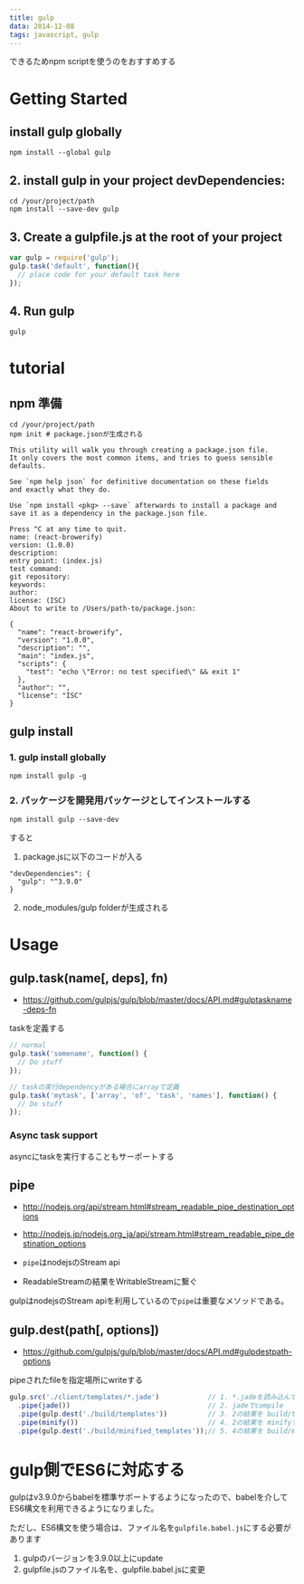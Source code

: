 ```yaml
---
title: gulp
data: 2014-12-08
tags: javascript, gulp
---
```


できるためnpm scriptを使うのをおすすめする

# Getting Started

## install gulp globally

`npm install --global gulp`


## 2. install gulp in your project devDependencies:


```
cd /your/project/path
npm install --save-dev gulp
```

## 3. Create a gulpfile.js at the root of your project

```js
var gulp = require('gulp');
gulp.task('default', function(){
  // place code for your default task here
});
```

## 4. Run gulp

`gulp`


# tutorial


## npm 準備


```
cd /your/project/path
npm init # package.jsonが生成される

This utility will walk you through creating a package.json file.
It only covers the most common items, and tries to guess sensible defaults.

See `npm help json` for definitive documentation on these fields
and exactly what they do.

Use `npm install <pkg> --save` afterwards to install a package and
save it as a dependency in the package.json file.

Press ^C at any time to quit.
name: (react-browerify)
version: (1.0.0)
description:
entry point: (index.js)
test command:
git repository:
keywords:
author:
license: (ISC)
About to write to /Users/path-to/package.json:

{
  "name": "react-browerify",
  "version": "1.0.0",
  "description": "",
  "main": "index.js",
  "scripts": {
    "test": "echo \"Error: no test specified\" && exit 1"
  },
  "author": "",
  "license": "ISC"
}

```

## gulp install

### 1. gulp install globally

`npm install gulp -g`

### 2. パッケージを開発用パッケージとしてインストールする

`npm install gulp --save-dev`

すると

1. package.jsに以下のコードが入る

```
"devDependencies": {
  "gulp": "^3.9.0"
}
```

2. node_modules/gulp folderが生成される


# Usage

## gulp.task(name[, deps], fn)

+ <https://github.com/gulpjs/gulp/blob/master/docs/API.md#gulptaskname-deps-fn>

taskを定義する

```js
// normal
gulp.task('somename', function() {
  // Do stuff
});

// taskの実行dependencyがある場合にarrayで定義
gulp.task('mytask', ['array', 'of', 'task', 'names'], function() {
  // Do stuff
});
```

### Async task support

asyncにtaskを実行することもサーポートする

## pipe

+ <http://nodejs.org/api/stream.html#stream_readable_pipe_destination_options>
+ <http://nodejs.jp/nodejs.org_ja/api/stream.html#stream_readable_pipe_destination_options>

+ `pipe`はnodejsのStream api
+ ReadableStreamの結果をWritableStreamに繋ぐ

gulpはnodejsのStream apiを利用しているので`pipe`は重要なメソッドである。

## gulp.dest(path[, options])

+ <https://github.com/gulpjs/gulp/blob/master/docs/API.md#gulpdestpath-options>

pipeされたfileを指定場所にwriteする

```js
gulp.src('./client/templates/*.jade')            // 1. *.jadeを読み込んで
  .pipe(jade())                                  // 2. jadeでcompile
  .pipe(gulp.dest('./build/templates'))          // 3. 2の結果を build/templatesへ保存
  .pipe(minify())                                // 4. 2の結果を minifyする
  .pipe(gulp.dest('./build/minified_templates'));// 5. 4の結果を build/minified_templatesへ保存
```  


# gulp側でES6に対応する

gulpはv3.9.0からbabelを標準サポートするようになったので、babelを介してES6構文を利用できるようになりました。

ただし、ES6構文を使う場合は、ファイル名を`gulpfile.babel.js`にする必要があります

1. gulpのバージョンを3.9.0以上にupdate
2. gulpfile.jsのファイル名を、gulpfile.babel.jsに変更
